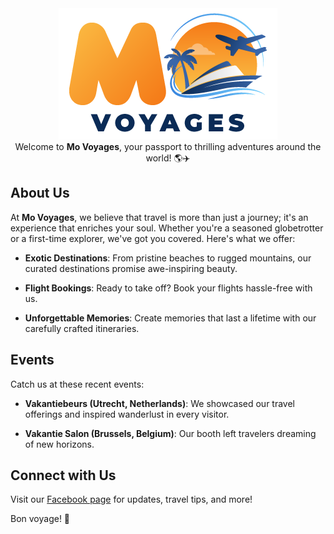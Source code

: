 <center>
<img src="./logo.png" alt="Movoyages" />
<br />
<span> Welcome to <b>Mo Voyages</b>, your passport to thrilling adventures around the world! 🌎✈️</span>
</center>

## About Us

At **Mo Voyages**, we believe that travel is more than just a journey; it's an experience that enriches your soul. Whether you're a seasoned globetrotter or a first-time explorer, we've got you covered. Here's what we offer:

- **Exotic Destinations**: From pristine beaches to rugged mountains, our curated destinations promise awe-inspiring beauty.

- **Flight Bookings**: Ready to take off? Book your flights hassle-free with us.

- **Unforgettable Memories**: Create memories that last a lifetime with our carefully crafted itineraries.

## Events

Catch us at these recent events:

- **Vakantiebeurs (Utrecht, Netherlands)**: We showcased our travel offerings and inspired wanderlust in every visitor.

- **Vakantie Salon (Brussels, Belgium)**: Our booth left travelers dreaming of new horizons.

## Connect with Us

Visit our [Facebook page](https://www.facebook.com/MoVoyages/) for updates, travel tips, and more!

Bon voyage! 🌟
